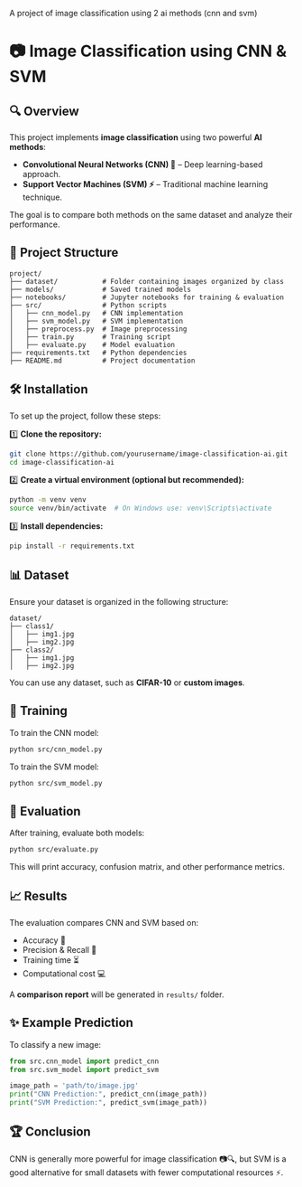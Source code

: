 A project of image classification using 2 ai methods (cnn and svm)
# 📷 Image Classification using CNN & SVM

## 🔍 Overview
This project implements **image classification** using two powerful **AI methods**:
- **Convolutional Neural Networks (CNN) 🧠** – Deep learning-based approach.
- **Support Vector Machines (SVM) ⚡** – Traditional machine learning technique.

The goal is to compare both methods on the same dataset and analyze their performance.

## 📂 Project Structure
```
project/
├── dataset/           # Folder containing images organized by class
├── models/            # Saved trained models
├── notebooks/         # Jupyter notebooks for training & evaluation
├── src/               # Python scripts
│   ├── cnn_model.py   # CNN implementation
│   ├── svm_model.py   # SVM implementation
│   ├── preprocess.py  # Image preprocessing
│   ├── train.py       # Training script
│   ├── evaluate.py    # Model evaluation
├── requirements.txt   # Python dependencies
├── README.md          # Project documentation 
```

## 🛠 Installation
To set up the project, follow these steps:

1️⃣ **Clone the repository:**
```bash
git clone https://github.com/yourusername/image-classification-ai.git
cd image-classification-ai
```

2️⃣ **Create a virtual environment (optional but recommended):**
```bash
python -m venv venv
source venv/bin/activate  # On Windows use: venv\Scripts\activate
```

3️⃣ **Install dependencies:**
```bash
pip install -r requirements.txt
```

## 📊 Dataset
Ensure your dataset is organized in the following structure:
```
dataset/
├── class1/
│   ├── img1.jpg
│   ├── img2.jpg
├── class2/
│   ├── img1.jpg
│   ├── img2.jpg
```
You can use any dataset, such as **CIFAR-10** or **custom images**.

## 🚀 Training
To train the CNN model:
```bash
python src/cnn_model.py
```

To train the SVM model:
```bash
python src/svm_model.py
```

## 🎯 Evaluation
After training, evaluate both models:
```bash
python src/evaluate.py
```
This will print accuracy, confusion matrix, and other performance metrics.

## 📈 Results
The evaluation compares CNN and SVM based on:
- Accuracy 🎯
- Precision & Recall 🔬
- Training time ⏳
- Computational cost 💻

A **comparison report** will be generated in `results/` folder.

## ✨ Example Prediction
To classify a new image:
```python
from src.cnn_model import predict_cnn
from src.svm_model import predict_svm

image_path = 'path/to/image.jpg'
print("CNN Prediction:", predict_cnn(image_path))
print("SVM Prediction:", predict_svm(image_path))
```

## 🏆 Conclusion
CNN is generally more powerful for image classification 📷🔍, but SVM is a good alternative for small datasets with fewer computational resources ⚡.



